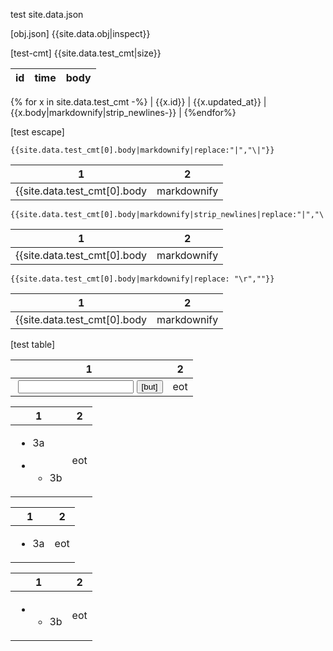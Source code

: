 

test site.data.json

[obj.json]
{{site.data.obj|inspect}}

[test-cmt]
{{site.data.test_cmt|size}}



|id|time|body| 
|-|-|-|
{% for x in site.data.test_cmt -%}
| {{x.id}} | {{x.updated_at}} | {{x.body|markdownify|strip_newlines-}} | 
{%endfor%}


[test escape]

```
{{site.data.test_cmt[0].body|markdownify|replace:"|","\|"}}
```

|1|2|
|-|-|
| {{site.data.test_cmt[0].body|markdownify|replace:"|","\|"}} |2|


```
{{site.data.test_cmt[0].body|markdownify|strip_newlines|replace:"|","\|"}}
```

|1|2|
|-|-|
| {{site.data.test_cmt[0].body|markdownify|strip_newlines|replace:"|","\|"}} |2|


```
{{site.data.test_cmt[0].body|markdownify|replace: "\r",""}}
```

|1|2|
|-|-|
|  {{site.data.test_cmt[0].body|markdownify|replace: "\r",""}}  |2|



[test table]

|1|2|
|-|-|
|<img> <input> <button>[but]</button> | eot |

|1|2|
|-|-|
|<ul><li>3a</li></ul> <ul><li><ul><li>3b</li></ul></li></ul> | eot |

|1|2|
|-|-|
|<ul><li>3a</li></ul>| eot |

|1|2|
|-|-|
| <ul><li><ul><li>3b</li></ul></li></ul> | eot |
